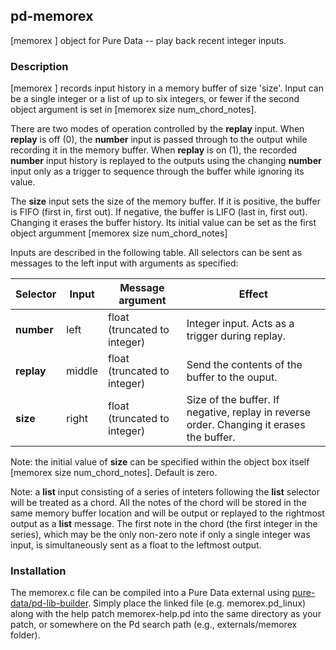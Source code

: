 ## pd-memorex
[memorex ] object for Pure Data -- play back recent integer inputs.

### Description

[memorex ] records input history in a memory buffer of size 'size'. Input can be a single integer or a list of up to six integers, or fewer if the second object argument is set in [memorex size num_chord_notes].

There are two modes of operation controlled by the **replay** input. When **replay** is off (0), the **number** input is passed through to the output
while recording it in the memory buffer. When **replay** is on (1), the recorded **number** input history is replayed to the outputs using the changing
**number** input only as a trigger to sequence through the buffer while ignoring its value.

The **size** input sets the size of the memory buffer. If it is positive, the buffer is FIFO (first in, first out). If negative, the buffer
is LIFO (last in, first out). Changing it erases the buffer history. Its initial value can be set as the first object argumment [memorex size num_chord_notes]

Inputs are described in the following table. All selectors can be sent as messages to the left input with arguments as specified:

| Selector   | Input  | Message argument | Effect |
|------------|--------|------------------|--------|
| **number** | left   | float (truncated to integer) | Integer input. Acts as a trigger during replay. |
| **replay** | middle | float (truncated to integer) | Send the contents of the buffer to the ouput. |
| **size**   | right  | float (truncated to integer) | Size of the buffer. If negative, replay in reverse order. Changing it erases the buffer. |

Note: the initial value of **size** can be specified within the object box itself [memorex size num_chord_notes]. Default is zero.

Note: a **list** input consisting of a series of inteters following the **list** selector will be treated as a chord. All the notes of the chord will be stored in the same memory buffer location and will be output or replayed to the rightmost output as a **list** message. The first note in the chord (the first integer in the series), which may be the only non-zero note if only a single integer was input, is simultaneously sent as a float to the leftmost output.

### Installation

The memorex.c file can be compiled into a Pure Data external using [pure-data/pd-lib-builder](https://github.com/pure-data/pd-lib-builder). Simply place the linked file (e.g. memorex.pd_linux) along with the help patch memorex-help.pd into the same directory as your patch, or somewhere on the Pd search path (e.g., externals/memorex folder).
